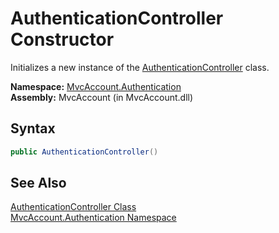 AuthenticationController Constructor
====================================
Initializes a new instance of the [AuthenticationController][1] class.

**Namespace:** [MvcAccount.Authentication][2]  
**Assembly:** MvcAccount (in MvcAccount.dll)

Syntax
------

```csharp
public AuthenticationController()
```


See Also
--------
[AuthenticationController Class][1]  
[MvcAccount.Authentication Namespace][2]  

[1]: README.md
[2]: ../README.md